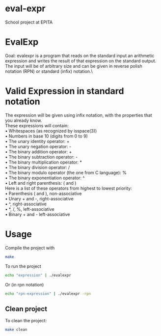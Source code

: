 # eval-expr
School project at EPITA

# EvalExp
Goal:
evalexpr is a program that reads on the standard input an arithmetic expression and writes the result
of that expression on the standard output. The input will be of arbitrary size and can be given in
reverse polish notation (RPN) or standard (infix) notation.\

# Valid Expression in standard notation
The expression will be given using infix notation, with the properties that you already know.\
These expressions will contain:\
• Whitespaces (as recognized by isspace(3))\
• Numbers in base 10 (digits from 0 to 9)\
• The unary identity operator: +\
• The unary negation operator: -\
• The binary addition operator: +\
• The binary subtraction operator: -\
• The binary multiplication operator: *\
• The binary division operator: /\
• The binary modulo operator (the one from C language): %\
• The binary exponentiation operator: ^\
• Left and right parenthesis: ( and )\
Here is a list of these operators from highest to lowest priority:\
• Parenthesis ( and ), non-associative\
• Unary + and -, right-associative\
• ^, right-associative\
• *, /, %, left-associative\
• Binary + and - left-associative

# Usage
Compile the project with 
```bash
make
```
To run the project
```bash
echo "expression" | ./evalexpr
```
Or (in rpn notation)
```bash
echo "rpn-expression" | ./evalexpr -rpn
```

## Clean project
To clean the project:
```bash
make clean
```
